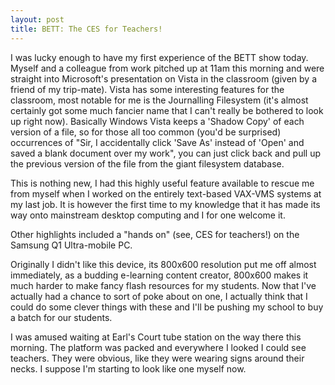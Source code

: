 ```yaml
---
layout: post
title: BETT: The CES for Teachers!
---
```


I was lucky enough to have my first experience of the BETT show today. Myself and a colleague from work pitched up at 11am this morning and were straight into Microsoft's presentation on Vista in the classroom (given by a friend of my trip-mate). Vista has some interesting features for the classroom, most notable for me is the Journalling Filesystem (it's almost certainly got some much fancier name that I can't really be bothered to look up right now). Basically Windows Vista keeps a 'Shadow Copy' of each version of a file, so for those all too common (you'd be surprised) occurrences of "Sir, I accidentally click 'Save As' instead of 'Open' and saved a blank document over my work", you can just click back and pull up the previous version of the file from the giant filesystem database.

This is nothing new, I had this highly useful feature available to rescue me from myself when I worked on the entirely text-based VAX-VMS systems at my last job. It is however the first time to my knowledge that it has made its way onto mainstream desktop computing and I for one welcome it.

Other highlights included a "hands on" (see, CES for teachers!) on the Samsung Q1 Ultra-mobile PC.

Originally I didn't like this device, its 800x600 resolution put me off almost immediately, as a budding e-learning content creator, 800x600 makes it much harder to make fancy flash resources for my students. Now that I've actually had a chance to sort of poke about on one, I actually think that I could do some clever things with these and I'll be pushing my school to buy a batch for our students.

I was amused waiting at Earl's Court tube station on the way there this morning. The platform was packed and everywhere I looked I could see teachers. They were obvious, like they were wearing signs around their necks. I suppose I'm starting to look like one myself now.